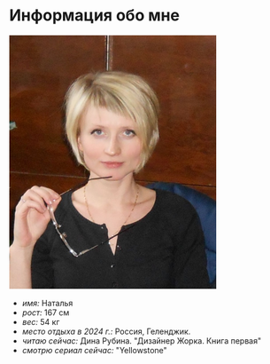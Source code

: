 # Информация обо мне
![Photo](image/Photo.png)    
- *имя:* Наталья
- *рост:* 167 см
- *вес:* 54 кг
- *место отдыха в 2024 г.:* Россия, Геленджик.
- *читаю сейчас:* Дина Рубина. "Дизайнер Жорка. Книга первая"
- *смотрю сериал сейчас:* "Yellowstone"

